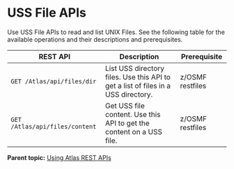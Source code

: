 # USS File APIs

Use USS File APIs to read and list UNIX Files. See the following table for the available operations and their descriptions and prerequisites.

|REST API|Description|Prerequisite|
|--------|-----------|-------------|
|`GET /Atlas/api/files/dir`|List USS directory files. Use this API to get a list of files in a USS directory.|z/OSMF restfiles|
|`GET /Atlas/api/files/content`|Get USS file content. Use this API to get the content on a USS file.|z/OSMF restfiles|

**Parent topic:** [Using Atlas REST APIs](../topics/usingatlasrestapis.md)
